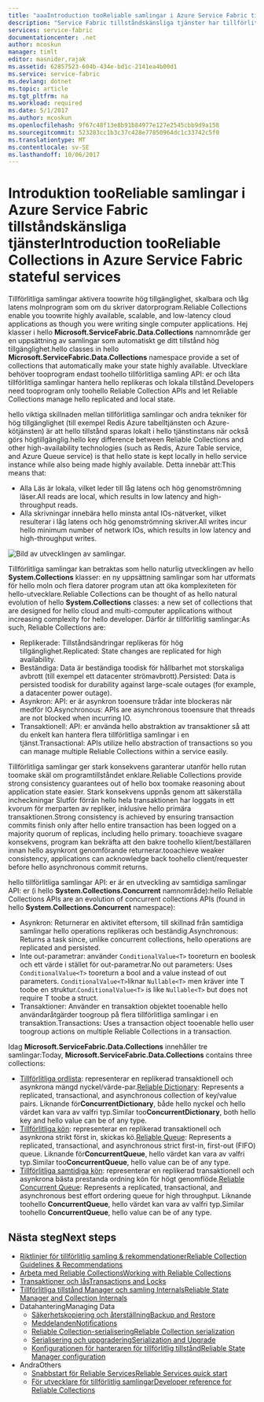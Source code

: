 ```yaml
---
title: "aaaIntroduction tooReliable samlingar i Azure Service Fabric tillståndskänsliga tjänster | Microsoft Docs"
description: "Service Fabric tillståndskänsliga tjänster har tillförlitliga samlingar som gör att du toowrite hög tillgänglighet, skalbara och låg latens molnprogram."
services: service-fabric
documentationcenter: .net
author: mcoskun
manager: timlt
editor: masnider,rajak
ms.assetid: 62857523-604b-434e-bd1c-2141ea4b00d1
ms.service: service-fabric
ms.devlang: dotnet
ms.topic: article
ms.tgt_pltfrm: na
ms.workload: required
ms.date: 5/1/2017
ms.author: mcoskun
ms.openlocfilehash: 9f67c48f13e8b91b84977e127e2545cbb9d9a158
ms.sourcegitcommit: 523283cc1b3c37c428e77850964dc1c33742c5f0
ms.translationtype: MT
ms.contentlocale: sv-SE
ms.lasthandoff: 10/06/2017
---
```

# <a name="introduction-tooreliable-collections-in-azure-service-fabric-stateful-services"></a><span data-ttu-id="423d3-103">Introduktion tooReliable samlingar i Azure Service Fabric tillståndskänsliga tjänster</span><span class="sxs-lookup"><span data-stu-id="423d3-103">Introduction tooReliable Collections in Azure Service Fabric stateful services</span></span>
<span data-ttu-id="423d3-104">Tillförlitliga samlingar aktivera toowrite hög tillgänglighet, skalbara och låg latens molnprogram som om du skriver datorprogram.</span><span class="sxs-lookup"><span data-stu-id="423d3-104">Reliable Collections enable you toowrite highly available, scalable, and low-latency cloud applications as though you were writing single computer applications.</span></span> <span data-ttu-id="423d3-105">Hej klasser i hello **Microsoft.ServiceFabric.Data.Collections** namnområde ger en uppsättning av samlingar som automatiskt ge ditt tillstånd hög tillgänglighet.</span><span class="sxs-lookup"><span data-stu-id="423d3-105">hello classes in hello **Microsoft.ServiceFabric.Data.Collections** namespace provide a set of collections that automatically make your state highly available.</span></span> <span data-ttu-id="423d3-106">Utvecklare behöver tooprogram endast toohello tillförlitliga samling API: er och låta tillförlitliga samlingar hantera hello replikeras och lokala tillstånd.</span><span class="sxs-lookup"><span data-stu-id="423d3-106">Developers need tooprogram only toohello Reliable Collection APIs and let Reliable Collections manage hello replicated and local state.</span></span>

<span data-ttu-id="423d3-107">hello viktiga skillnaden mellan tillförlitliga samlingar och andra tekniker för hög tillgänglighet (till exempel Redis Azure tabelltjänsten och Azure-kötjänsten) är att hello tillstånd sparas lokalt i hello tjänstinstans när också görs högtillgänglig.</span><span class="sxs-lookup"><span data-stu-id="423d3-107">hello key difference between Reliable Collections and other high-availability technologies (such as Redis, Azure Table service, and Azure Queue service) is that hello state is kept locally in hello service instance while also being made highly available.</span></span> <span data-ttu-id="423d3-108">Detta innebär att:</span><span class="sxs-lookup"><span data-stu-id="423d3-108">This means that:</span></span>

* <span data-ttu-id="423d3-109">Alla Läs är lokala, vilket leder till låg latens och hög genomströmning läser.</span><span class="sxs-lookup"><span data-stu-id="423d3-109">All reads are local, which results in low latency and high-throughput reads.</span></span>
* <span data-ttu-id="423d3-110">Alla skrivningar innebära hello minsta antal IOs-nätverket, vilket resulterar i låg latens och hög genomströmning skriver.</span><span class="sxs-lookup"><span data-stu-id="423d3-110">All writes incur hello minimum number of network IOs, which results in low latency and high-throughput writes.</span></span>

![Bild av utvecklingen av samlingar.](media/service-fabric-reliable-services-reliable-collections/ReliableCollectionsEvolution.png)

<span data-ttu-id="423d3-112">Tillförlitliga samlingar kan betraktas som hello naturlig utvecklingen av hello **System.Collections** klasser: en ny uppsättning samlingar som har utformats för hello moln och flera datorer program utan att öka komplexiteten för hello-utvecklare.</span><span class="sxs-lookup"><span data-stu-id="423d3-112">Reliable Collections can be thought of as hello natural evolution of hello **System.Collections** classes: a new set of collections that are designed for hello cloud and multi-computer applications without increasing complexity for hello developer.</span></span> <span data-ttu-id="423d3-113">Därför är tillförlitlig samlingar:</span><span class="sxs-lookup"><span data-stu-id="423d3-113">As such, Reliable Collections are:</span></span>

* <span data-ttu-id="423d3-114">Replikerade: Tillståndsändringar replikeras för hög tillgänglighet.</span><span class="sxs-lookup"><span data-stu-id="423d3-114">Replicated: State changes are replicated for high availability.</span></span>
* <span data-ttu-id="423d3-115">Beständiga: Data är beständiga toodisk för hållbarhet mot storskaliga avbrott (till exempel ett datacenter strömavbrott).</span><span class="sxs-lookup"><span data-stu-id="423d3-115">Persisted: Data is persisted toodisk for durability against large-scale outages (for example, a datacenter power outage).</span></span>
* <span data-ttu-id="423d3-116">Asynkron: API: er är asynkron tooensure trådar inte blockeras när medför IO.</span><span class="sxs-lookup"><span data-stu-id="423d3-116">Asynchronous: APIs are asynchronous tooensure that threads are not blocked when incurring IO.</span></span>
* <span data-ttu-id="423d3-117">Transaktionell: API: er använda hello abstraktion av transaktioner så att du enkelt kan hantera flera tillförlitliga samlingar i en tjänst.</span><span class="sxs-lookup"><span data-stu-id="423d3-117">Transactional: APIs utilize hello abstraction of transactions so you can manage multiple Reliable Collections within a service easily.</span></span>

<span data-ttu-id="423d3-118">Tillförlitliga samlingar ger stark konsekvens garanterar utanför hello rutan toomake skäl om programtillståndet enklare.</span><span class="sxs-lookup"><span data-stu-id="423d3-118">Reliable Collections provide strong consistency guarantees out of hello box toomake reasoning about application state easier.</span></span>
<span data-ttu-id="423d3-119">Stark konsekvens uppnås genom att säkerställa incheckningar Slutför förrän hello hela transaktionen har loggats in ett kvorum för merparten av repliker, inklusive hello primära transaktionen.</span><span class="sxs-lookup"><span data-stu-id="423d3-119">Strong consistency is achieved by ensuring transaction commits finish only after hello entire transaction has been logged on a majority quorum of replicas, including hello primary.</span></span>
<span data-ttu-id="423d3-120">tooachieve svagare konsekvens, program kan bekräfta att den bakre toohello klient/beställaren innan hello asynkront genomförande returnerar.</span><span class="sxs-lookup"><span data-stu-id="423d3-120">tooachieve weaker consistency, applications can acknowledge back toohello client/requester before hello asynchronous commit returns.</span></span>

<span data-ttu-id="423d3-121">hello tillförlitliga samlingar API: er är en utveckling av samtidiga samlingar API: er (i hello **System.Collections.Concurrent** namnområde):</span><span class="sxs-lookup"><span data-stu-id="423d3-121">hello Reliable Collections APIs are an evolution of concurrent collections APIs (found in hello **System.Collections.Concurrent** namespace):</span></span>

* <span data-ttu-id="423d3-122">Asynkron: Returnerar en aktivitet eftersom, till skillnad från samtidiga samlingar hello operations replikeras och beständig.</span><span class="sxs-lookup"><span data-stu-id="423d3-122">Asynchronous: Returns a task since, unlike concurrent collections, hello operations are replicated and persisted.</span></span>
* <span data-ttu-id="423d3-123">Inte out-parametrar: använder `ConditionalValue<T>` tooreturn en boolesk och ett värde i stället för out-parametrar.</span><span class="sxs-lookup"><span data-stu-id="423d3-123">No out parameters: Uses `ConditionalValue<T>` tooreturn a bool and a value instead of out parameters.</span></span> <span data-ttu-id="423d3-124">`ConditionalValue<T>`liknar `Nullable<T>` men kräver inte T toobe en struktur.</span><span class="sxs-lookup"><span data-stu-id="423d3-124">`ConditionalValue<T>` is like `Nullable<T>` but does not require T toobe a struct.</span></span>
* <span data-ttu-id="423d3-125">Transaktioner: Använder en transaktion objektet tooenable hello användaråtgärder toogroup på flera tillförlitliga samlingar i en transaktion.</span><span class="sxs-lookup"><span data-stu-id="423d3-125">Transactions: Uses a transaction object tooenable hello user toogroup actions on multiple Reliable Collections in a transaction.</span></span>

<span data-ttu-id="423d3-126">Idag **Microsoft.ServiceFabric.Data.Collections** innehåller tre samlingar:</span><span class="sxs-lookup"><span data-stu-id="423d3-126">Today, **Microsoft.ServiceFabric.Data.Collections** contains three collections:</span></span>

* <span data-ttu-id="423d3-127">[Tillförlitliga ordlista](https://msdn.microsoft.com/library/azure/dn971511.aspx): representerar en replikerad transaktionell och asynkrona mängd nyckel/värde-par.</span><span class="sxs-lookup"><span data-stu-id="423d3-127">[Reliable Dictionary](https://msdn.microsoft.com/library/azure/dn971511.aspx): Represents a replicated, transactional, and asynchronous collection of key/value pairs.</span></span> <span data-ttu-id="423d3-128">Liknande för**ConcurrentDictionary**, både hello nyckel och hello värdet kan vara av valfri typ.</span><span class="sxs-lookup"><span data-stu-id="423d3-128">Similar too**ConcurrentDictionary**, both hello key and hello value can be of any type.</span></span>
* <span data-ttu-id="423d3-129">[Tillförlitliga kön](https://msdn.microsoft.com/library/azure/dn971527.aspx): representerar en replikerad transaktionell och asynkrona strikt först in, skickas kö.</span><span class="sxs-lookup"><span data-stu-id="423d3-129">[Reliable Queue](https://msdn.microsoft.com/library/azure/dn971527.aspx): Represents a replicated, transactional, and asynchronous strict first-in, first-out (FIFO) queue.</span></span> <span data-ttu-id="423d3-130">Liknande för**ConcurrentQueue**, hello värdet kan vara av valfri typ.</span><span class="sxs-lookup"><span data-stu-id="423d3-130">Similar too**ConcurrentQueue**, hello value can be of any type.</span></span>
* <span data-ttu-id="423d3-131">[Tillförlitliga samtidiga kön](service-fabric-reliable-services-reliable-concurrent-queue.md): representerar en replikerad transaktionell och asynkrona bästa prestanda ordning kön för högt genomflöde.</span><span class="sxs-lookup"><span data-stu-id="423d3-131">[Reliable Concurrent Queue](service-fabric-reliable-services-reliable-concurrent-queue.md): Represents a replicated, transactional, and asynchronous best effort ordering queue for high throughput.</span></span> <span data-ttu-id="423d3-132">Liknande toohello **ConcurrentQueue**, hello värdet kan vara av valfri typ.</span><span class="sxs-lookup"><span data-stu-id="423d3-132">Similar toohello **ConcurrentQueue**, hello value can be of any type.</span></span>

## <a name="next-steps"></a><span data-ttu-id="423d3-133">Nästa steg</span><span class="sxs-lookup"><span data-stu-id="423d3-133">Next steps</span></span>
* [<span data-ttu-id="423d3-134">Riktlinjer för tillförlitlig samling & rekommendationer</span><span class="sxs-lookup"><span data-stu-id="423d3-134">Reliable Collection Guidelines & Recommendations</span></span>](service-fabric-reliable-services-reliable-collections-guidelines.md)
* [<span data-ttu-id="423d3-135">Arbeta med Reliable Collections</span><span class="sxs-lookup"><span data-stu-id="423d3-135">Working with Reliable Collections</span></span>](service-fabric-work-with-reliable-collections.md)
* [<span data-ttu-id="423d3-136">Transaktioner och lås</span><span class="sxs-lookup"><span data-stu-id="423d3-136">Transactions and Locks</span></span>](service-fabric-reliable-services-reliable-collections-transactions-locks.md)
* [<span data-ttu-id="423d3-137">Tillförlitliga tillstånd Manager och samling Internals</span><span class="sxs-lookup"><span data-stu-id="423d3-137">Reliable State Manager and Collection Internals</span></span>](service-fabric-reliable-services-reliable-collections-internals.md)
* <span data-ttu-id="423d3-138">Datahantering</span><span class="sxs-lookup"><span data-stu-id="423d3-138">Managing Data</span></span>
  * [<span data-ttu-id="423d3-139">Säkerhetskopiering och återställning</span><span class="sxs-lookup"><span data-stu-id="423d3-139">Backup and Restore</span></span>](service-fabric-reliable-services-backup-restore.md)
  * [<span data-ttu-id="423d3-140">Meddelanden</span><span class="sxs-lookup"><span data-stu-id="423d3-140">Notifications</span></span>](service-fabric-reliable-services-notifications.md)
  * [<span data-ttu-id="423d3-141">Reliable Collection-serialisering</span><span class="sxs-lookup"><span data-stu-id="423d3-141">Reliable Collection serialization</span></span>](service-fabric-reliable-services-reliable-collections-serialization.md)
  * [<span data-ttu-id="423d3-142">Serialisering och uppgradering</span><span class="sxs-lookup"><span data-stu-id="423d3-142">Serialization and Upgrade</span></span>](service-fabric-application-upgrade-data-serialization.md)
  * [<span data-ttu-id="423d3-143">Konfigurationen för hanteraren för tillförlitlig tillstånd</span><span class="sxs-lookup"><span data-stu-id="423d3-143">Reliable State Manager configuration</span></span>](service-fabric-reliable-services-configuration.md)
* <span data-ttu-id="423d3-144">Andra</span><span class="sxs-lookup"><span data-stu-id="423d3-144">Others</span></span>
  * [<span data-ttu-id="423d3-145">Snabbstart för Reliable Services</span><span class="sxs-lookup"><span data-stu-id="423d3-145">Reliable Services quick start</span></span>](service-fabric-reliable-services-quick-start.md)
  * [<span data-ttu-id="423d3-146">För utvecklare för tillförlitlig samlingar</span><span class="sxs-lookup"><span data-stu-id="423d3-146">Developer reference for Reliable Collections</span></span>](https://msdn.microsoft.com/library/azure/microsoft.servicefabric.data.collections.aspx)
